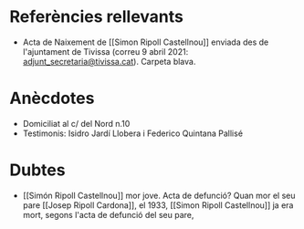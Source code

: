 # Referències rellevants
-  Acta de Naixement de [[Simon Ripoll Castellnou]] enviada des de l'ajuntament de Tivissa (correu  9 abril 2021: adjunt_secretaria@tivissa.cat). Carpeta blava.

# Anècdotes
-  Domiciliat al c/ del Nord n.10
-  Testimonis: Isidro Jardí Llobera i Federico Quintana Pallisé
# Dubtes
-   [[Simón Ripoll Castellnou]] mor jove. Acta de defunció? Quan mor el seu pare [[Josep Ripoll Cardona]], el 1933, [[Simon Ripoll Castellnou]] ja era mort, segons l'acta de defunció del seu pare,